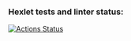 ### Hexlet tests and linter status:
[![Actions Status](https://github.com/ViktorFAlex/frontend-project-12/workflows/hexlet-check/badge.svg)](https://github.com/ViktorFAlex/frontend-project-12/actions)